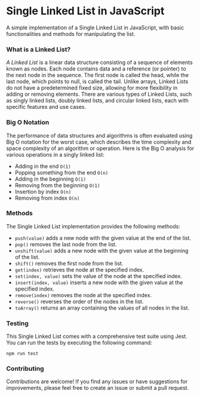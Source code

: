 # Single Linked List in JavaScript

A simple implementation of a Single Linked List in JavaScript, with basic functionalities and methods for manipulating the list.

### What is a Linked List?
*A Linked List* is a linear data structure consisting of a sequence of elements known as nodes. Each node contains data and a reference (or pointer) to the next node in the sequence. The first node is called the head, while the last node, which points to null, is called the tail. Unlike arrays, Linked Lists do not have a predetermined fixed size, allowing for more flexibility in adding or removing elements. There are various types of Linked Lists, such as singly linked lists, doubly linked lists, and circular linked lists, each with specific features and use cases.

### Big O Notation
The performance of data structures and algorithms is often evaluated using Big O notation for the worst case, which describes the time complexity and space complexity of an algorithm or operation. Here is the Big O analysis for various operations in a singly linked list:

* Adding in the end `O(1)`
* Popping something from the end `O(n)`
* Adding in the beginning `O(1)`
* Removing from the beginning `O(1)`
* Insertion by index `O(n)`
* Removing from index `O(n)`

### Methods

The Single Linked List implementation provides the following methods:

* `push(value)` adds a new node with the given value at the end of the list.
* `pop()` removes the last node from the list.
* `unshift(value)` adds a new node with the given value at the beginning of the list.
* `shift()` removes the first node from the list.
* `get(index)` retrieves the node at the specified index.
* `set(index, value)` sets the value of the node at the specified index.
* `insert(index, value)` inserts a new node with the given value at the specified index.
* `remove(index)` removes the node at the specified index.
* `reverse()` reverses the order of the nodes in the list.
* `toArray()` returns an array containing the values of all nodes in the list.

### Testing
This Single Linked List comes with a comprehensive test suite using Jest. You can run the tests by executing the following command:

```
npm run test
```
### Contributing

Contributions are welcome! If you find any issues or have suggestions for improvements, please feel free to create an issue or submit a pull request.
